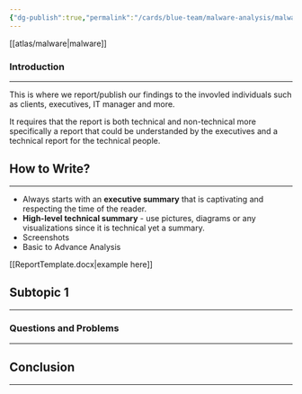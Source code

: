 ```yaml
---
{"dg-publish":true,"permalink":"/cards/blue-team/malware-analysis/malware-report-writing/","tags":["malware"]}
---
```


[[atlas/malware\|malware]] 
### Introduction 
---
This is where we report/publish our findings to the invovled individuals such as clients, executives, IT manager and more.

It requires that the report is both technical and non-technical more specifically a report that could be understanded by the executives and a technical report for the technical people.
## How to Write?
---
- Always starts with an **executive summary** that is captivating and respecting the time of the reader.
- **High-level technical summary** - use pictures, diagrams or any visualizations since it is technical yet a summary.
- Screenshots
- Basic to Advance Analysis

[[ReportTemplate.docx\|example here]]
## Subtopic 1
---
### Questions and Problems
---
## Conclusion
---

